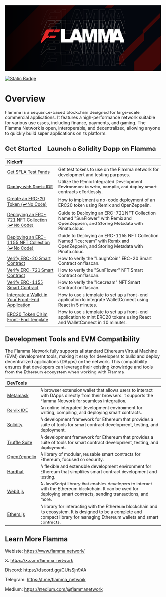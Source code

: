 ![flamma](public/banner.png)

[![Static Badge](https://img.shields.io/badge/website-flamma.network-brightgreen)](https://docs.flamma.network/)



# Overview
 
Flamma is a sequence-based blockchain designed for large-scale commercial applications. It features a high-performance network suitable for various use cases, including finance, payments, and gaming. The Flamma Network is open, interoperable, and decentralized, allowing anyone to quickly build super applications on its platform.

## Get Started - Launch a Solidity Dapp on Flamma

| Kickoff   |  |
| :----- | :---- |
| [Get $FLA Test Funds](https://flafaucet.dev/)     |  Get test tokens to use on the Flamma network for development and testing purposes.   |
| [Deploy with Remix IDE](https://docs.flamma.network/QuickDappDeploy/remixide) | Utilize the Remix Integrated Development Environment to write, compile, and deploy smart contracts effortlessly.  |
| [Create an ERC-20 Token (🛩️No Code)](https://docs.flamma.network/QuickDappDeploy/erc20) | How to implement a no-code deployment of an ERC20 token using Remix and OpenZeppelin.  |
| [Deploying an ERC-721 NFT Collection (🛩️No Code)](https://docs.flamma.network/QuickDappDeploy/erc721) | Guide to Deploying an ERC-721 NFT Collection Named "SunFlower" with Remix and OpenZeppelin, and Storing Metadata with Pinata.cloud.  |
| [Deploying an ERC-1155 NFT Collection (🛩️No Code)](https://docs.flamma.network/QuickDappDeploy/erc1155) | Guide to Deploying an ERC-1155 NFT Collection Named "Icecream" with Remix and OpenZeppelin, and Storing Metadata with Pinata.cloud.  |
| [Verify ERC-20 Smart Contract](https://docs.flamma.network/QuickDappDeploy/verify/verify20) | How to verify the "LaughCoin" ERC-20 Smart Contract on flascan.  |
| [Verify ERC-721 Smart Contract](https://docs.flamma.network/QuickDappDeploy/verify/verify721) | How to verify the "SunFlower" NFT Smart Contract on flascan.  |
| [Verify ERC-1155 Smart Contract](https://docs.flamma.network/QuickDappDeploy/verify/verify1155) | How to verify the "Icecream" NFT Smart Contract on flascan.  |
| [Integrate a Wallet in Your Front-End Application](https://docs.flamma.network/QuickDappDeploy/integratedwalletconnect) | How to use a template to set up a front-end application to integrate WalletConnect using React in 5 minutes.  |
| [ERC20 Token Claim Front-End Template](https://docs.flamma.network/QuickDappDeploy/minterc20) | How to use a template to set up a front-end application to mint ERC20 tokens using React and WalletConnect in 10 minutes. |

## Development Tools and EVM Compatibility

The Flamma Network fully supports all standard Ethereum Virtual Machine (EVM) development tools, making it easy for developers to build and deploy decentralized applications (DApps) on the network. This compatibility ensures that developers can leverage their existing knowledge and tools from the Ethereum ecosystem when working with Flamma.

| DevTools  |  |
| :----- | :---- |
| [Metamask](https://metamask.io/)     |  A browser extension wallet that allows users to interact with DApps directly from their browsers. It supports the Flamma Network for seamless integration.   |
| [Remix IDE](https://remix.ethereum.org/) | An online integrated development environment for writing, compiling, and deploying smart contracts.  |
| [Solidity](https://soliditylang.org/) | A development framework for Ethereum that provides a suite of tools for smart contract development, testing, and deployment.  |
| [Truffle Suite](https://archive.trufflesuite.com/) | A development framework for Ethereum that provides a suite of tools for smart contract development, testing, and deployment. |
| [OpenZeppelin](https://www.openzeppelin.com/) | A library of modular, reusable smart contracts for Ethereum, focused on security.  |
| [Hardhat](https://hardhat.org/) | A flexible and extensible development environment for Ethereum that simplifies smart contract development and testing.  |
| [Web3.js](https://web3js.readthedocs.io/en/v1.10.0/) | A JavaScript library that enables developers to interact with the Ethereum blockchain. It can be used for deploying smart contracts, sending transactions, and more.  |
| [Ethers.js](https://docs.ethers.org/v5/) | A library for interacting with the Ethereum blockchain and its ecosystem. It is designed to be a complete and compact library for managing Ethereum wallets and smart contracts.  |

## Learn More Flamma

Webiste: https://www.flamma.network/

X: https://x.com/flamma_network

Discord: https://discord.gg/CUtsSjn9AA

Telegram: https://t.me/flamma_network

Medium: https://medium.com/@flammanetwork

